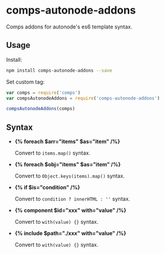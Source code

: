 # comps-autonode-addons
Comps addons for autonode's es6 template syntax.

## Usage

Install:
```bash
npm install comps-autonode-addons --save
```

Set custom tag:
```js
var comps = require('comps')
var compsAutonodeAddons = require('comps-autonode-addons')

compsAutonodeAddons(comps)
```



## Syntax

* **{% foreach $arr="items" $as="item" /%}**

    Convert to `items.map()` syntax.
    
* **{% foreach $obj="items" $as="item" /%}**

    Convert to `Object.keys(items).map()` syntax.

* **{% if $is="condition" /%}**

    Convert to `condition ? innerHTML : ''` syntax.

* **{% component $id="xxx" with="value" /%}**

    Convert to `with(value) {}` syntax.
    
* **{% include $path="./xxx" with="value" /%}**

    Convert to `with(value) {}` syntax.